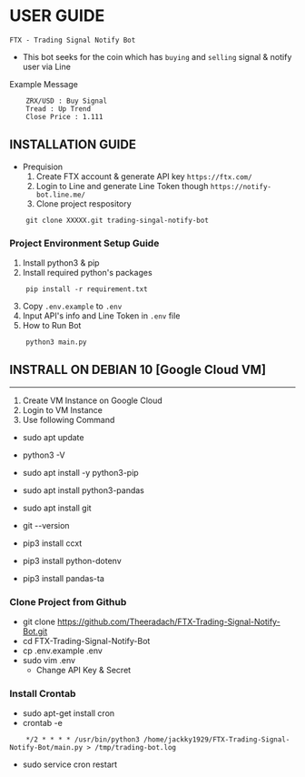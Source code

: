 # USER GUIDE

`FTX - Trading Signal Notify Bot`
- This bot seeks for the coin which has `buying` and `selling` signal & notify user via Line 

Example Message
```
    ZRX/USD : Buy Signal 
    Tread : Up Trend 
    Close Price : 1.111
```

## INSTALLATION GUIDE
- Prequision
  1. Create FTX account & generate API key `https://ftx.com/`
  2. Login to Line and generate Line Token though `https://notify-bot.line.me/`
  3. Clone project respository 

```
    git clone XXXXX.git trading-singal-notify-bot 
```

### Project Environment Setup Guide
1. Install python3 & pip
2. Install required python's packages

```
    pip install -r requirement.txt 
```

3. Copy `.env.example` to `.env`
4. Input API's info and Line Token in `.env` file 
5. How to Run Bot 

```
    python3 main.py
```


## INSTRALL ON DEBIAN 10 [Google Cloud VM]
---
1. Create VM Instance on Google Cloud 
2. Login to VM Instance 
3. Use following Command 

 - sudo apt update
 - python3 -V
 - sudo apt install -y python3-pip
 - sudo apt install python3-pandas
 - sudo apt install git
 - git --version

 - pip3 install ccxt
 - pip3 install python-dotenv
 - pip3 install pandas-ta

### Clone Project from Github 
- git clone https://github.com/Theeradach/FTX-Trading-Signal-Notify-Bot.git
- cd FTX-Trading-Signal-Notify-Bot
- cp .env.example .env
- sudo vim .env
  - Change API Key & Secret


### Install Crontab 
- sudo apt-get install cron
- crontab -e
```
    */2 * * * * /usr/bin/python3 /home/jackky1929/FTX-Trading-Signal-Notify-Bot/main.py > /tmp/trading-bot.log 
```
- sudo service cron restart